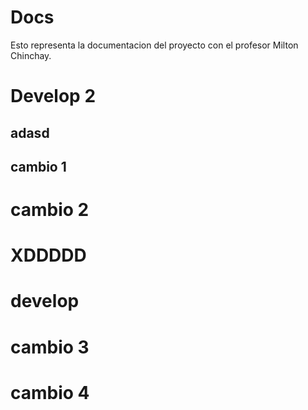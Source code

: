 # Docs
Esto representa la documentacion del proyecto con el profesor Milton Chinchay.
# Develop 2
## adasd
## cambio 1
# cambio 2
# XDDDDD
# develop
# cambio 3
# cambio 4
